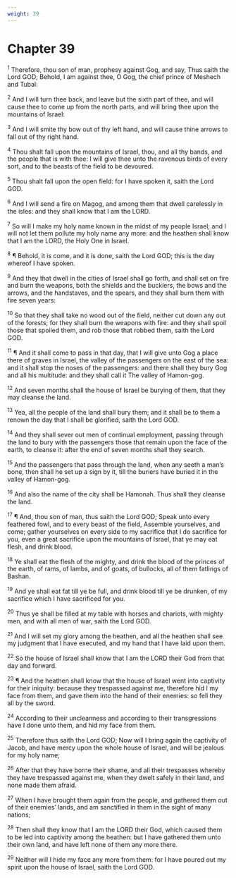 ```yaml
---
weight: 39
---
```


# Chapter 39

<sup>1</sup> Therefore, thou son of man, prophesy against Gog, and say, Thus saith the Lord GOD; Behold, I am against thee, O Gog, the chief prince of Meshech and Tubal: 

<sup>2</sup> And I will turn thee back, and leave but the sixth part of thee, and will cause thee to come up from the north parts, and will bring thee upon the mountains of Israel: 

<sup>3</sup> And I will smite thy bow out of thy left hand, and will cause thine arrows to fall out of thy right hand. 

<sup>4</sup> Thou shalt fall upon the mountains of Israel, thou, and all thy bands, and the people that is with thee: I will give thee unto the ravenous birds of every sort, and to the beasts of the field to be devoured. 

<sup>5</sup> Thou shalt fall upon the open field: for I have spoken it, saith the Lord GOD. 

<sup>6</sup> And I will send a fire on Magog, and among them that dwell carelessly in the isles: and they shall know that I am the LORD. 

<sup>7</sup> So will I make my holy name known in the midst of my people Israel; and I will not let them pollute my holy name any more: and the heathen shall know that I am the LORD, the Holy One in Israel. 

<sup>8</sup> ¶ Behold, it is come, and it is done, saith the Lord GOD; this is the day whereof I have spoken. 

<sup>9</sup> And they that dwell in the cities of Israel shall go forth, and shall set on fire and burn the weapons, both the shields and the bucklers, the bows and the arrows, and the handstaves, and the spears, and they shall burn them with fire seven years: 

<sup>10</sup> So that they shall take no wood out of the field, neither cut down any out of the forests; for they shall burn the weapons with fire: and they shall spoil those that spoiled them, and rob those that robbed them, saith the Lord GOD. 

<sup>11</sup> ¶ And it shall come to pass in that day, that I will give unto Gog a place there of graves in Israel, the valley of the passengers on the east of the sea: and it shall stop the noses of the passengers: and there shall they bury Gog and all his multitude: and they shall call it The valley of Hamon-gog. 

<sup>12</sup> And seven months shall the house of Israel be burying of them, that they may cleanse the land. 

<sup>13</sup> Yea, all the people of the land shall bury them; and it shall be to them a renown the day that I shall be glorified, saith the Lord GOD. 

<sup>14</sup> And they shall sever out men of continual employment, passing through the land to bury with the passengers those that remain upon the face of the earth, to cleanse it: after the end of seven months shall they search. 

<sup>15</sup> And the passengers that pass through the land, when any seeth a man’s bone, then shall he set up a sign by it, till the buriers have buried it in the valley of Hamon-gog. 

<sup>16</sup> And also the name of the city shall be Hamonah. Thus shall they cleanse the land. 

<sup>17</sup> ¶ And, thou son of man, thus saith the Lord GOD; Speak unto every feathered fowl, and to every beast of the field, Assemble yourselves, and come; gather yourselves on every side to my sacrifice that I do sacrifice for you, even a great sacrifice upon the mountains of Israel, that ye may eat flesh, and drink blood. 

<sup>18</sup> Ye shall eat the flesh of the mighty, and drink the blood of the princes of the earth, of rams, of lambs, and of goats, of bullocks, all of them fatlings of Bashan. 

<sup>19</sup> And ye shall eat fat till ye be full, and drink blood till ye be drunken, of my sacrifice which I have sacrificed for you. 

<sup>20</sup> Thus ye shall be filled at my table with horses and chariots, with mighty men, and with all men of war, saith the Lord GOD. 

<sup>21</sup> And I will set my glory among the heathen, and all the heathen shall see my judgment that I have executed, and my hand that I have laid upon them. 

<sup>22</sup> So the house of Israel shall know that I am the LORD their God from that day and forward. 

<sup>23</sup> ¶ And the heathen shall know that the house of Israel went into captivity for their iniquity: because they trespassed against me, therefore hid I my face from them, and gave them into the hand of their enemies: so fell they all by the sword. 

<sup>24</sup> According to their uncleanness and according to their transgressions have I done unto them, and hid my face from them. 

<sup>25</sup> Therefore thus saith the Lord GOD; Now will I bring again the captivity of Jacob, and have mercy upon the whole house of Israel, and will be jealous for my holy name; 

<sup>26</sup> After that they have borne their shame, and all their trespasses whereby they have trespassed against me, when they dwelt safely in their land, and none made them afraid. 

<sup>27</sup> When I have brought them again from the people, and gathered them out of their enemies’ lands, and am sanctified in them in the sight of many nations; 

<sup>28</sup> Then shall they know that I am the LORD their God, which caused them to be led into captivity among the heathen: but I have gathered them unto their own land, and have left none of them any more there. 

<sup>29</sup> Neither will I hide my face any more from them: for I have poured out my spirit upon the house of Israel, saith the Lord GOD. 


